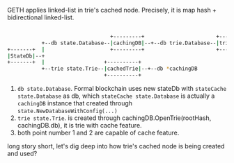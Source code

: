 GETH applies linked-list in trie's cached node. Precisely, it is map hash + bidirectional linked-list.

```sh  
                                  
                                 +---------+                       +-------------+
           +--db state.Database--|cachingDB|--+--db trie.Database--|trie.Database|
+-------+  |                     +---------+                       +-------------+
|StateDb|--+                                 
+-------+  |                   +----------+  
           +--trie state.Trie--|cachedTrie|--+--db *cachingDB
                               +----------+
```               

1) `db state.Database`. Formal blockchain uses new stateDb with `stateCache state.Database` as db, which `stateCache state.Database` is actually a `cachingDB` instance that created through `state.NewDatabaseWithConfig(...)`
2) `trie state.Trie`. is created through cachingDB.OpenTrie(rootHash, cachingDB.db), it is trie with cache feature.
3) both point number 1 and 2 are capable of cache feature.

long story short, let's dig deep into how trie's cached node is being created and used?



